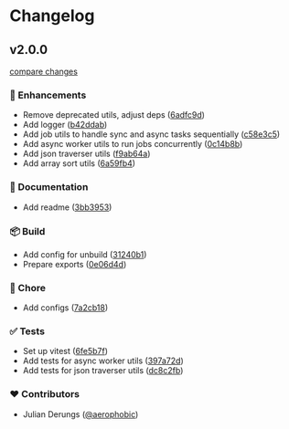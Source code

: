 # Changelog


## v2.0.0

[compare changes](https://github.com/blokwise/utils/compare/v1.0.0...v2.0.0)

### 🚀 Enhancements

- Remove deprecated utils, adjust deps ([6adfc9d](https://github.com/blokwise/utils/commit/6adfc9d))
- Add logger ([b42ddab](https://github.com/blokwise/utils/commit/b42ddab))
- Add job utils to handle sync and async tasks sequentially ([c58e3c5](https://github.com/blokwise/utils/commit/c58e3c5))
- Add async worker utils to run jobs concurrently ([0c14b8b](https://github.com/blokwise/utils/commit/0c14b8b))
- Add json traverser utils ([f9ab64a](https://github.com/blokwise/utils/commit/f9ab64a))
- Add array sort utils ([6a59fb4](https://github.com/blokwise/utils/commit/6a59fb4))

### 📖 Documentation

- Add readme ([3bb3953](https://github.com/blokwise/utils/commit/3bb3953))

### 📦 Build

- Add config for unbuild ([31240b1](https://github.com/blokwise/utils/commit/31240b1))
- Prepare exports ([0e06d4d](https://github.com/blokwise/utils/commit/0e06d4d))

### 🏡 Chore

- Add configs ([7a2cb18](https://github.com/blokwise/utils/commit/7a2cb18))

### ✅ Tests

- Set up vitest ([6fe5b7f](https://github.com/blokwise/utils/commit/6fe5b7f))
- Add tests for async worker utils ([397a72d](https://github.com/blokwise/utils/commit/397a72d))
- Add tests for json traverser utils ([dc8c2fb](https://github.com/blokwise/utils/commit/dc8c2fb))

### ❤️ Contributors

- Julian Derungs ([@aerophobic](http://github.com/aerophobic))

